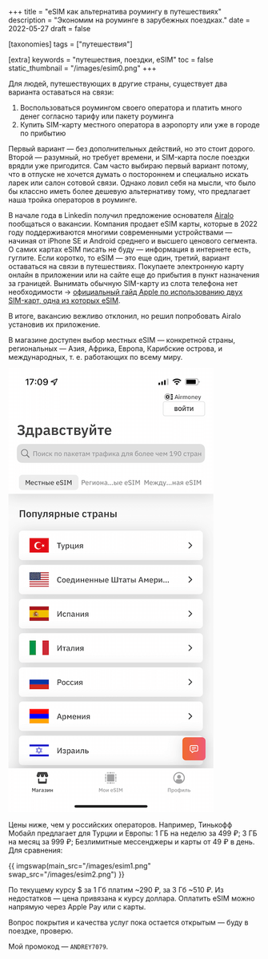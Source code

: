 +++
title = "eSIM как альтернатива роумингу в путешествиях"
description = "Экономим на роуминге в зарубежных поездках."
date = 2022-05-27
draft = false

[taxonomies]
tags = ["путешествия"]

[extra]
keywords = "путешествия, поездки, eSIM"
toc = false
static_thumbnail = "/images/esim0.png"
+++

Для людей, путешествующих в другие страны, существует два варианта оставаться на связи:

1. Воспользоваться роумингом своего оператора и платить много денег согласно тарифу или пакету роуминга
2. Купить SIM-карту местного оператора в аэропорту или уже в городе по прибытию

Первый вариант — без дополнительных действий, но это стоит дорого. Второй — разумный, но требует времени,
и SIM-карта после поездки врядли уже пригодится. Сам часто выбираю первый вариант потому, что
в отпуске не хочется думать о постороннем и специально искать ларек или салон сотовой связи.
Однако ловил себя на мысли, что было бы классно иметь более дешевую альтернативу тому, что предлагает
наша тройка операторов в роуминге.

В начале года в Linkedin получил предложение основателя [Airalo](https://www.airalo.com/) пообщаться о вакансии.
Компания продает eSIM карты, которые в 2022 году поддерживаются многими современными устройствами —
начиная от iPhone SE и Android среднего и высшего ценового сегмента. О самих картах eSIM писать
не буду — информация в интернете есть, гуглите. Если коротко, то eSIM — это еще один, третий,
вариант оставаться на связи в путешествиях. Покупаете электронную карту онлайн в приложении или
на сайте еще до прибытия в пункт назначения за границей. Вынимать обычную SIM-карту из слота
телефона нет необходимости → [официальный гайд Apple по использованию двух SIM-карт, одна из которых eSIM](https://support.apple.com/ru-ru/HT209044).

В итоге, вакансию вежливо отклонил, но решил попробовать Airalo установив их приложение.

В магазине доступен выбор местных eSIM — конкретной страны, региональных — Азия, Африка, Европа,
Карибские острова, и международных, т. е. работающих по всему миру.

![Выбор eSIM](/images/esim0.png)

Цены ниже, чем у российских операторов. Например, Тинькофф Мобайл предлагает для Турции и Европы:
1 ГБ на неделю за 499 ₽; 3 ГБ на месяц за 999 ₽; Безлимитные мессенджеры и карты от 49 ₽ в день.
Для сравнения:

{{ imgswap(main_src="/images/esim1.png" swap_src="/images/esim2.png") }}

По текущему курсу $ за 1 Гб платим ~290 ₽, за 3 Гб ~510 ₽. Из недостатков — цена привязана к курсу доллара.
Оплатить eSIM можно напрямую через Apple Pay или с карты.

Вопрос покрытия и качества услуг пока остается открытым — буду в поездке, проверю.

Мой промокод — `ANDREY7079`.

